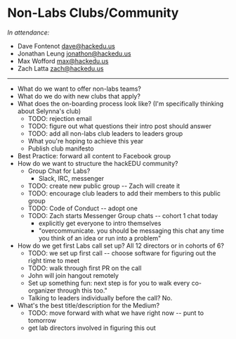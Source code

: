 # Non-Labs Clubs/Community

_In attendance:_

- Dave Fontenot <dave@hackedu.us>
- Jonathan Leung <jonathon@hackedu.us>
- Max Wofford <max@hackedu.us>
- Zach Latta <zach@hackedu.us>

-------------------------------------------------------------------------------

- What do we want to offer non-labs teams?
- What do we do with new clubs that apply?
- What does the on-boarding process look like? (I'm specifically thinking about
  Selynna's club)
  - TODO: rejection email
  - TODO: figure out what questions their intro post should answer
  - TODO: add all non-labs club leaders to leaders group
  - What you're hoping to achieve this year
  - Publish club manifesto
- Best Practice: forward all content to Facebook group
- How do we want to structure the hackEDU community?
  - Group Chat for Labs?
    - Slack, IRC, messenger
  - TODO: create new public group -- Zach will create it
  - TODO: encourage club leaders to add their members to this public group
  - TODO: Code of Conduct -- adopt one
  - TODO: Zach starts Messenger Group chats -- cohort 1 chat today
    - explicitly get everyone to intro themselves
    - "overcommunicate. you should be messaging this chat any time you think of
      an idea or run into a problem"
- How do we get first Labs call set up? All 12 directors or in cohorts of 6?
  - TODO: we set up first call -- choose software for figuring out the right
    time to meet
  - TODO: walk through first PR on the call
  - John will join hangout remotely
  - Set up something fun: next step is for you to walk every co-organizer
    through this too."
  - Talking to leaders individually before the call? No.
- What's the best title/description for the Medium?
  - TODO: move forward with what we have right now -- punt to tomorrow
  - get lab directors involved in figuring this out
